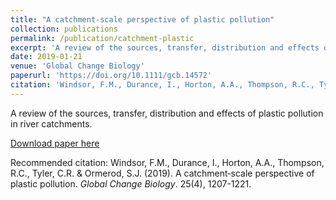 ```yaml
---
title: "A catchment‐scale perspective of plastic pollution"
collection: publications
permalink: /publication/catchment-plastic
excerpt: 'A review of the sources, transfer, distribution and effects of plastic pollution in river catchments.'
date: 2019-01-21
venue: 'Global Change Biology'
paperurl: 'https://doi.org/10.1111/gcb.14572'
citation: 'Windsor, F.M., Durance, I., Horton, A.A., Thompson, R.C., Tyler, C.R. & Ormerod, S.J. (2019). &quot;A catchment‐scale perspective of plastic pollution.&quot; <i>Global Change Biology</i>. 25(4), 1207-1221.'
---
```

A review of the sources, transfer, distribution and effects of plastic pollution in river catchments.

[Download paper here](https://doi.org/10.1111/gcb.14572)

Recommended citation: Windsor, F.M., Durance, I., Horton, A.A., Thompson, R.C., Tyler, C.R. & Ormerod, S.J. (2019). A catchment‐scale perspective of plastic pollution. <i>Global Change Biology</i>. 25(4), 1207-1221.
